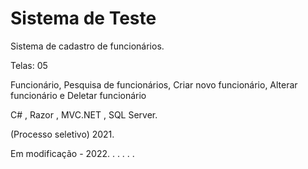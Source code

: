 # Sistema de Teste

Sistema de cadastro de funcionários.

Telas: 05

Funcionário, Pesquisa de funcionários, Criar novo funcionário, Alterar funcionário e Deletar funcionário

C# , Razor , MVC.NET , SQL Server.

(Processo seletivo) 2021.


Em modificação - 2022.
.
.
.
.
.

